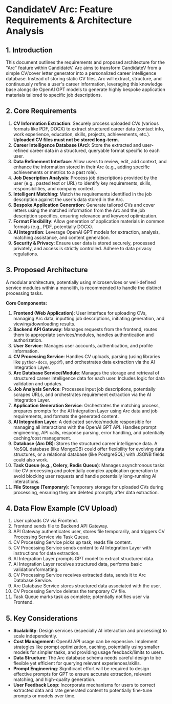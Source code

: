 # CandidateV Arc: Feature Requirements & Architecture Analysis

## 1. Introduction

This document outlines the requirements and proposed architecture for the "Arc" feature within CandidateV. Arc aims to transform CandidateV from a simple CV/cover letter generator into a personalized career intelligence database. Instead of storing static CV files, Arc will extract, structure, and continuously refine a user's career information, leveraging this knowledge base alongside OpenAI GPT models to generate highly bespoke application materials tailored to specific job descriptions.

## 2. Core Requirements

1.  **CV Information Extraction**: Securely process uploaded CVs (various formats like PDF, DOCX) to extract structured career data (contact info, work experience, education, skills, projects, achievements, etc.). **Uploaded CV files must not be stored long-term.**
2.  **Career Intelligence Database (Arc)**: Store the extracted and user-refined career data in a structured, queryable format specific to each user.
3.  **Data Refinement Interface**: Allow users to review, edit, add context, and enhance the information stored in their Arc (e.g., adding specific achievements or metrics to a past role).
4.  **Job Description Analysis**: Process job descriptions provided by the user (e.g., pasted text or URL) to identify key requirements, skills, responsibilities, and company context.
5.  **Intelligent Matching**: Match the requirements identified in the job description against the user's data stored in the Arc.
6.  **Bespoke Application Generation**: Generate tailored CVs and cover letters using the matched information from the Arc and the job description specifics, ensuring relevance and keyword optimization.
7.  **Format Flexibility**: Allow generation of application materials in common formats (e.g., PDF, potentially DOCX).
8.  **AI Integration**: Leverage OpenAI GPT models for extraction, analysis, matching assistance, and content generation.
9.  **Security & Privacy**: Ensure user data is stored securely, processed privately, and access is strictly controlled. Adhere to data privacy regulations.

## 3. Proposed Architecture

A modular architecture, potentially using microservices or well-defined service modules within a monolith, is recommended to handle the distinct processing tasks.

**Core Components:**

1.  **Frontend (Web Application)**: User interface for uploading CVs, managing Arc data, inputting job descriptions, initiating generation, and viewing/downloading results.
2.  **Backend API Gateway**: Manages requests from the frontend, routes them to appropriate services/modules, handles authentication and authorization.
3.  **User Service**: Manages user accounts, authentication, and profile information.
4.  **CV Processing Service**: Handles CV uploads, parsing (using libraries like `python-docx`, `pypdf`), and orchestrates data extraction via the AI Integration Layer.
5.  **Arc Database Service/Module**: Manages the storage and retrieval of structured career intelligence data for each user. Includes logic for data validation and updates.
6.  **Job Analysis Service**: Processes input job descriptions, potentially scrapes URLs, and orchestrates requirement extraction via the AI Integration Layer.
7.  **Application Generation Service**: Orchestrates the matching process, prepares prompts for the AI Integration Layer using Arc data and job requirements, and formats the generated content.
8.  **AI Integration Layer**: A dedicated service/module responsible for managing all interactions with the OpenAI GPT API. Handles prompt engineering, API calls, response parsing, error handling, and potentially caching/cost management.
9.  **Database (Arc DB)**: Stores the structured career intelligence data. A NoSQL database (like MongoDB) could offer flexibility for evolving data structures, or a relational database (like PostgreSQL) with JSONB fields could also work.
10. **Task Queue (e.g., Celery, Redis Queue)**: Manages asynchronous tasks like CV processing and potentially complex application generation to avoid blocking user requests and handle potentially long-running AI interactions.
11. **File Storage (Temporary)**: Temporary storage for uploaded CVs during processing, ensuring they are deleted promptly after data extraction.

## 4. Data Flow Example (CV Upload)

1.  User uploads CV via Frontend.
2.  Frontend sends file to Backend API Gateway.
3.  API Gateway authenticates user, stores file temporarily, and triggers CV Processing Service via Task Queue.
4.  CV Processing Service picks up task, reads file content.
5.  CV Processing Service sends content to AI Integration Layer with instructions for data extraction.
6.  AI Integration Layer prompts GPT model to extract structured data.
7.  AI Integration Layer receives structured data, performs basic validation/formatting.
8.  CV Processing Service receives extracted data, sends it to Arc Database Service.
9.  Arc Database Service stores structured data associated with the user.
10. CV Processing Service deletes the temporary CV file.
11. Task Queue marks task as complete; potentially notifies user via Frontend.

## 5. Key Considerations

*   **Scalability**: Design services (especially AI interaction and processing) to scale independently.
*   **Cost Management**: OpenAI API usage can be expensive. Implement strategies like prompt optimization, caching, potentially using smaller models for simpler tasks, and providing usage feedback/limits to users.
*   **Data Structure**: The Arc database schema needs careful design to be flexible yet efficient for querying relevant experiences/skills.
*   **Prompt Engineering**: Significant effort will be required to design effective prompts for GPT to ensure accurate extraction, relevant matching, and high-quality generation.
*   **User Feedback Loop**: Incorporate mechanisms for users to correct extracted data and rate generated content to potentially fine-tune prompts or models over time.
